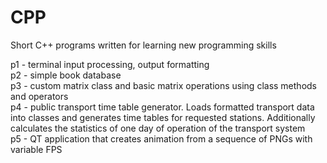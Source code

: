 # CPP
Short C++ programs written for learning new programming skills

p1 - terminal input processing, output formatting\
p2 - simple book database\
p3 - custom matrix class and basic matrix operations using class methods and operators\
p4 - public transport time table generator. Loads formatted transport data into classes and generates time tables for requested stations. Additionally calculates the statistics of one day of operation of the transport system\
p5 - QT application that creates animation from a sequence of PNGs with variable FPS

